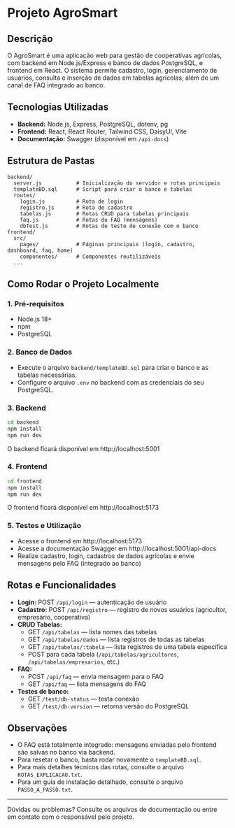 # Projeto AgroSmart

## Descrição

O AgroSmart é uma aplicação web para gestão de cooperativas agrícolas, com backend em Node.js/Express e banco de dados PostgreSQL, e frontend em React. O sistema permite cadastro, login, gerenciamento de usuários, consulta e inserção de dados em tabelas agrícolas, além de um canal de FAQ integrado ao banco.

## Tecnologias Utilizadas

- **Backend:** Node.js, Express, PostgreSQL, dotenv, pg
- **Frontend:** React, React Router, Tailwind CSS, DaisyUI, Vite
- **Documentação:** Swagger (disponível em `/api-docs`)

## Estrutura de Pastas

```
backend/
  server.js           # Inicialização do servidor e rotas principais
  templateBD.sql      # Script para criar o banco e tabelas
  routes/
    login.js          # Rota de login
    registro.js       # Rota de cadastro
    tabelas.js        # Rotas CRUD para tabelas principais
    faq.js            # Rotas do FAQ (mensagens)
    dbTest.js         # Rotas de teste de conexão com o banco
frontend/
  src/
    pages/            # Páginas principais (login, cadastro, dashboard, faq, home)
    componentes/      # Componentes reutilizáveis
  ...
```

## Como Rodar o Projeto Localmente

### 1. Pré-requisitos

- Node.js 18+
- npm
- PostgreSQL

### 2. Banco de Dados

- Execute o arquivo `backend/templateBD.sql` para criar o banco e as tabelas necessárias.
- Configure o arquivo `.env` no backend com as credenciais do seu PostgreSQL.

### 3. Backend

```sh
cd backend
npm install
npm run dev
```

O backend ficará disponível em http://localhost:5001

### 4. Frontend

```sh
cd frontend
npm install
npm run dev
```

O frontend ficará disponível em http://localhost:5173

### 5. Testes e Utilização

- Acesse o frontend em http://localhost:5173
- Acesse a documentação Swagger em http://localhost:5001/api-docs
- Realize cadastro, login, cadastros de dados agrícolas e envie mensagens pelo FAQ (integrado ao banco)

## Rotas e Funcionalidades

- **Login:** POST `/api/login` — autenticação de usuário
- **Cadastro:** POST `/api/registro` — registro de novos usuários (agricultor, empresário, cooperativa)
- **CRUD Tabelas:**
  - GET `/api/tabelas` — lista nomes das tabelas
  - GET `/api/tabelas/dados` — lista registros de todas as tabelas
  - GET `/api/tabelas/:tabela` — lista registros de uma tabela específica
  - POST para cada tabela (`/api/tabelas/agricultores`, `/api/tabelas/empresarios`, etc.)
- **FAQ:**
  - POST `/api/faq` — envia mensagem para o FAQ
  - GET `/api/faq` — lista mensagens do FAQ
- **Testes de banco:**
  - GET `/test/db-status` — testa conexão
  - GET `/test/db-version` — retorna versão do PostgreSQL

## Observações

- O FAQ está totalmente integrado: mensagens enviadas pelo frontend são salvas no banco via backend.
- Para resetar o banco, basta rodar novamente o `templateBD.sql`.
- Para mais detalhes técnicos das rotas, consulte o arquivo `ROTAS_EXPLICACAO.txt`.
- Para um guia de instalação detalhado, consulte o arquivo `PASSO_A_PASSO.txt`.

---

Dúvidas ou problemas? Consulte os arquivos de documentação ou entre em contato com o responsável pelo projeto.
